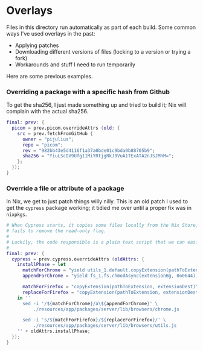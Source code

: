 # Overlays

Files in this directory run automatically as part of each build. Some common ways I've used overlays in the past:
* Applying patches
* Downloading different versions of files (locking to a version or trying a fork)
* Workarounds and stuff I need to run temporarily

Here are some previous examples.

### Overriding a package with a specific hash from Github
To get the sha256, I just made something up and tried to build it; Nix will complain with the actual sha256.
```nix
final: prev: {
  picom = prev.picom.overrideAttrs (old: {
    src = prev.fetchFromGitHub {
      owner = "pijulius";
      repo = "picom";
      rev = "982bb43e5d4116f1a37a0bde01c9bda0b88705b9";
      sha256 = "YiuLScDV9UfgI1MiYRtjgRkJ0VuA1TExATA2nJSJMhM=";
    };
  });
}
```

### Override a file or attribute of a package
In Nix, we get to just patch things willy nilly. This is an old patch I used to get the `cypress` package working; it tidied me over until a proper fix was in `nixpkgs`.

```nix
# When Cypress starts, it copies some files locally from the Nix Store, but
# fails to remove the read-only flag.
#
# Luckily, the code responsible is a plain text script that we can easily patch:
#
final: prev: {
  cypress = prev.cypress.overrideAttrs (oldAttrs: {
    installPhase = let
      matchForChrome = "yield utils_1.default.copyExtension(pathToExtension, extensionDest);";
      appendForChrome = "yield fs_1.fs.chmodAsync(extensionBg, 0o0644);"; # We edit this line

      matchForFirefox = "copyExtension(pathToExtension, extensionDest)";
      replaceForFirefox = "copyExtension(pathToExtension, extensionDest).then(() => fs.chmodAsync(extensionBg, 0o0644))"; # We edit this line
    in ''
      sed -i '/${matchForChrome}/a\${appendForChrome}' \
          ./resources/app/packages/server/lib/browsers/chrome.js

      sed -i 's/${matchForFirefox}/${replaceForFirefox}/' \
          ./resources/app/packages/server/lib/browsers/utils.js
    '' + oldAttrs.installPhase;
  });
}
```

